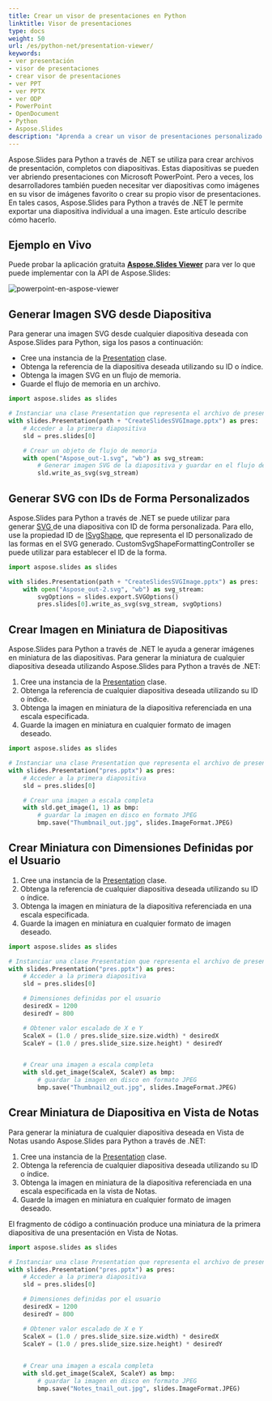 ```yaml
---
title: Crear un visor de presentaciones en Python
linktitle: Visor de presentaciones
type: docs
weight: 50
url: /es/python-net/presentation-viewer/
keywords:
- ver presentación
- visor de presentaciones
- crear visor de presentaciones
- ver PPT
- ver PPTX
- ver ODP
- PowerPoint
- OpenDocument
- Python
- Aspose.Slides
description: "Aprenda a crear un visor de presentaciones personalizado en Python usando Aspose.Slides. Visualice fácilmente archivos de PowerPoint (PPTX, PPT) y OpenDocument (ODP) sin Microsoft PowerPoint ni otro software de oficina."
---
```


Aspose.Slides para Python a través de .NET se utiliza para crear archivos de presentación, completos con diapositivas. Estas diapositivas se pueden ver abriendo presentaciones con Microsoft PowerPoint. Pero a veces, los desarrolladores también pueden necesitar ver diapositivas como imágenes en su visor de imágenes favorito o crear su propio visor de presentaciones. En tales casos, Aspose.Slides para Python a través de .NET le permite exportar una diapositiva individual a una imagen. Este artículo describe cómo hacerlo.
## **Ejemplo en Vivo**
Puede probar la aplicación gratuita [**Aspose.Slides Viewer**](https://products.aspose.app/slides/viewer/) para ver lo que puede implementar con la API de Aspose.Slides:

![powerpoint-en-aspose-viewer](powerpoint-in-aspose-viewer.png)

## **Generar Imagen SVG desde Diapositiva**
Para generar una imagen SVG desde cualquier diapositiva deseada con Aspose.Slides para Python, siga los pasos a continuación:

- Cree una instancia de la [Presentation](https://reference.aspose.com/slides/python-net/aspose.slides/presentation/) clase.
- Obtenga la referencia de la diapositiva deseada utilizando su ID o índice.
- Obtenga la imagen SVG en un flujo de memoria.
- Guarde el flujo de memoria en un archivo.

```py
import aspose.slides as slides

# Instanciar una clase Presentation que representa el archivo de presentación
with slides.Presentation(path + "CreateSlidesSVGImage.pptx") as pres:
    # Acceder a la primera diapositiva
    sld = pres.slides[0]

    # Crear un objeto de flujo de memoria
    with open("Aspose_out-1.svg", "wb") as svg_stream:
        # Generar imagen SVG de la diapositiva y guardar en el flujo de memoria
        sld.write_as_svg(svg_stream)
```


## **Generar SVG con IDs de Forma Personalizados**
Aspose.Slides para Python a través de .NET se puede utilizar para generar [SVG ](https://docs.fileformat.com/page-description-language/svg/)de una diapositiva con ID de forma personalizada. Para ello, use la propiedad ID de [ISvgShape](https://reference.aspose.com/slides/python-net/aspose.slides.export/isvgshape/), que representa el ID personalizado de las formas en el SVG generado. CustomSvgShapeFormattingController se puede utilizar para establecer el ID de la forma.

```py
import aspose.slides as slides

with slides.Presentation(path + "CreateSlidesSVGImage.pptx") as pres:
    with open("Aspose_out-2.svg", "wb") as svg_stream:
        svgOptions = slides.export.SVGOptions()
        pres.slides[0].write_as_svg(svg_stream, svgOptions)
```


## **Crear Imagen en Miniatura de Diapositivas**
Aspose.Slides para Python a través de .NET le ayuda a generar imágenes en miniatura de las diapositivas. Para generar la miniatura de cualquier diapositiva deseada utilizando Aspose.Slides para Python a través de .NET:

1. Cree una instancia de la [Presentation](https://reference.aspose.com/slides/python-net/aspose.slides/presentation/) clase.
1. Obtenga la referencia de cualquier diapositiva deseada utilizando su ID o índice.
1. Obtenga la imagen en miniatura de la diapositiva referenciada en una escala especificada.
1. Guarde la imagen en miniatura en cualquier formato de imagen deseado.

```py
import aspose.slides as slides

# Instanciar una clase Presentation que representa el archivo de presentación
with slides.Presentation("pres.pptx") as pres:
    # Acceder a la primera diapositiva
    sld = pres.slides[0]

    # Crear una imagen a escala completa
    with sld.get_image(1, 1) as bmp:
        # guardar la imagen en disco en formato JPEG
        bmp.save("Thumbnail_out.jpg", slides.ImageFormat.JPEG)
```


## **Crear Miniatura con Dimensiones Definidas por el Usuario**
1. Cree una instancia de la [Presentation](https://reference.aspose.com/slides/python-net/aspose.slides/presentation/) clase.
1. Obtenga la referencia de cualquier diapositiva deseada utilizando su ID o índice.
1. Obtenga la imagen en miniatura de la diapositiva referenciada en una escala especificada.
1. Guarde la imagen en miniatura en cualquier formato de imagen deseado.

```py
import aspose.slides as slides

# Instanciar una clase Presentation que representa el archivo de presentación
with slides.Presentation("pres.pptx") as pres:
    # Acceder a la primera diapositiva
    sld = pres.slides[0]

    # Dimensiones definidas por el usuario
    desiredX = 1200
    desiredY = 800

    # Obtener valor escalado de X e Y
    ScaleX = (1.0 / pres.slide_size.size.width) * desiredX
    ScaleY = (1.0 / pres.slide_size.size.height) * desiredY


    # Crear una imagen a escala completa
    with sld.get_image(ScaleX, ScaleY) as bmp:
        # guardar la imagen en disco en formato JPEG
        bmp.save("Thumbnail2_out.jpg", slides.ImageFormat.JPEG)
```


## **Crear Miniatura de Diapositiva en Vista de Notas**
Para generar la miniatura de cualquier diapositiva deseada en Vista de Notas usando Aspose.Slides para Python a través de .NET:

1. Cree una instancia de la [Presentation](https://reference.aspose.com/slides/python-net/aspose.slides/presentation/) clase.
1. Obtenga la referencia de cualquier diapositiva deseada utilizando su ID o índice.
1. Obtenga la imagen en miniatura de la diapositiva referenciada en una escala especificada en la vista de Notas.
1. Guarde la imagen en miniatura en cualquier formato de imagen deseado.

El fragmento de código a continuación produce una miniatura de la primera diapositiva de una presentación en Vista de Notas.

```py
import aspose.slides as slides

# Instanciar una clase Presentation que representa el archivo de presentación
with slides.Presentation("pres.pptx") as pres:
    # Acceder a la primera diapositiva
    sld = pres.slides[0]

    # Dimensiones definidas por el usuario
    desiredX = 1200
    desiredY = 800

    # Obtener valor escalado de X e Y
    ScaleX = (1.0 / pres.slide_size.size.width) * desiredX
    ScaleY = (1.0 / pres.slide_size.size.height) * desiredY

   
    # Crear una imagen a escala completa                
    with sld.get_image(ScaleX, ScaleY) as bmp:
        # guardar la imagen en disco en formato JPEG
        bmp.save("Notes_tnail_out.jpg", slides.ImageFormat.JPEG)
```